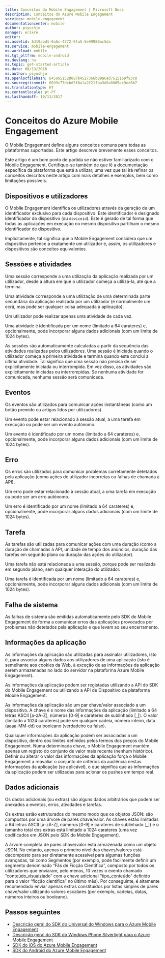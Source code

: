 ```yaml
---
title: Conceitos do Mobile Engagement | Microsoft Docs
description: Conceitos do Azure Mobile Engagement
services: mobile-engagement
documentationcenter: mobile
author: piyushjo
manager: erikre
editor: 
ms.assetid: 8d19abd1-0a6c-4772-9fa5-5e99980ac5da
ms.service: mobile-engagement
ms.workload: mobile
ms.tgt_pltfrm: mobile-android
ms.devlang: na
ms.topic: get-started-article
ms.date: 08/19/2016
ms.author: piyushjo
ms.openlocfilehash: 8450651528007b4527366b89a6ad7615169f93c0
ms.sourcegitcommit: 6699c77dcbd5f8a1a2f21fba3d0a0005ac9ed6b7
ms.translationtype: HT
ms.contentlocale: pt-PT
ms.lasthandoff: 10/11/2017
---
```

# <a name="azure-mobile-engagement-concepts"></a>Conceitos do Azure Mobile Engagement
O Mobile Engagement define alguns conceitos comuns para todas as plataformas suportadas. Este artigo descreve brevemente esses conceitos.

Este artigo é um bom ponto de partida se não estiver familiarizado com o Mobile Engagement. Certifique-se também de que lê a documentação específica da plataforma que está a utilizar, uma vez que tal irá refinar os conceitos descritos neste artigo com mais detalhes e exemplos, bem como limitações possíveis.

## <a name="devices-and-users"></a>Dispositivos e utilizadores
O Mobile Engagement identifica os utilizadores através da geração de um identificador exclusivo para cada dispositivo. Este identificador é designado identificador do dispositivo (ou `deviceid`). Este é gerado de tal forma que todas as aplicações em execução no mesmo dispositivo partilham o mesmo identificador de dispositivo.

Implicitamente, tal significa que o Mobile Engagement considera que um dispositivo pertence a exatamente um utilizador e, assim, os utilizadores e dispositivos são conceitos equivalentes.

## <a name="sessions-and-activities"></a>Sessões e atividades
Uma sessão corresponde a uma utilização da aplicação realizada por um utilizador, desde a altura em que o utilizador começa a utilizá-la, até que a termina.

Uma atividade corresponde a uma utilização de uma determinada parte secundária da aplicação realizada por um utilizador (é normalmente um ecrã, mas pode ser qualquer coisa adequada à aplicação).

Um utilizador pode realizar apenas uma atividade de cada vez.

Uma atividade é identificada por um nome (limitado a 64 carateres) e, opcionalmente, pode incorporar alguns dados adicionais (com um limite de 1024 bytes).

As sessões são automaticamente calculadas a partir da sequência das atividades realizadas pelos utilizadores. Uma sessão é iniciada quando o utilizador começa a primeira atividade e termina quando este conclui a última atividade. Tal significa que uma sessão não precisa de ser explicitamente iniciada ou interrompida. Em vez disso, as atividades são explicitamente iniciadas ou interrompidas. Se nenhuma atividade for comunicada, nenhuma sessão será comunicada.

## <a name="events"></a>Eventos
Os eventos são utilizados para comunicar ações instantâneas (como um botão premido ou artigos lidos por utilizadores).

Um evento pode estar relacionado à sessão atual, a uma tarefa em execução ou pode ser um evento autónomo.

Um evento é identificado por um nome (limitado a 64 carateres) e, opcionalmente, pode incorporar alguns dados adicionais (com um limite de 1024 bytes).

## <a name="error"></a>Erro
Os erros são utilizados para comunicar problemas corretamente detetados pela aplicação (como ações de utilizador incorretas ou falhas de chamada à API).

Um erro pode estar relacionado à sessão atual, a uma tarefa em execução ou pode ser um erro autónomo.

Um erro é identificado por um nome (limitado a 64 carateres) e, opcionalmente, pode incorporar alguns dados adicionais (com um limite de 1024 bytes).

## <a name="job"></a>Tarefa
As tarefas são utilizadas para comunicar ações com uma duração (como a duração de chamadas à API, unidade de tempo dos anúncios, duração das tarefas em segundo plano ou duração das ações do utilizador).

Uma tarefa não está relacionada a uma sessão, porque pode ser realizada em segundo plano, sem qualquer interação do utilizador.

Uma tarefa é identificada por um nome (limitado a 64 carateres) e, opcionalmente, pode incorporar alguns dados adicionais (com um limite de 1024 bytes).

## <a name="crash"></a>Falha de sistema
As falhas de sistema são emitidas automaticamente pelo SDK do Mobile Engagement de forma a comunicar erros das aplicações provocados por problemas não detetados pela aplicação e que levam ao seu encerramento.

## <a name="application-information"></a>Informações da aplicação
As informações da aplicação são utilizadas para assinalar utilizadores, isto é, para associar alguns dados aos utilizadores de uma aplicação (isto é semelhante aos cookies da Web, à exceção de as informações da aplicação serem armazenadas no lado do servidor na plataforma Azure Mobile Engagement).

As informações da aplicação podem ser registadas utilizando a API do SDK do Mobile Engagement ou utilizando a API de Dispositivo da plataforma Mobile Engagement.

As informações da aplicação são um par chave/valor associado a um dispositivo. A chave é o nome das informações da aplicação (limitado a 64 letras ASCII [a-zA-Z], números [0-9] e carateres de sublinhado [_]). O valor (limitado a 1024 carateres) pode ser qualquer cadeia, número inteiro, data (aaaa-MM-dd) ou booleano (verdadeiro ou falso).

Quaisquer informações da aplicação podem ser associadas a um dispositivo, dentro dos limites definidos pelos termos dos preços do Mobile Engagement. Numa determinada chave, o Mobile Engagement mantém apenas um registo do conjunto de valor mais recente (nenhum histórico). Definir ou alterar o valor das informações da aplicação força o Mobile Engagement a reavaliar o conjunto de critérios da audiência nestas informações da aplicação (se aplicável), o que significa que as informações da aplicação podem ser utilizadas para acionar os pushes em tempo real.

## <a name="extra-data"></a>Dados adicionais
Os dados adicionais (ou extras) são alguns dados arbitrários que podem ser anexados a eventos, erros, atividades e tarefas.

Os extras estão estruturados do mesmo modo que os objetos JSON: são compostos por uma árvore de pares chave/valor. As chaves estão limitadas a 64 letras ASCII [a-zA-Z], números [0-9] e carateres de sublinhado [_]) e o tamanho total dos extras está limitado a 1024 carateres (uma vez codificados em JSON pelo SDK do Mobile Engagement).

A árvore completa de pares chave/valor está armazenada como um objeto JSON. No entanto, apenas o primeiro nível das chaves/valores está decomposto para ser diretamente acessível para algumas funções avançadas, tal como Segmentos (por exemplo, pode facilmente definir um segmento denominado “Fãs de Ficção Científica”, composto por todos os utilizadores que enviaram, pelo menos, 10 vezes o evento chamado “conteúdo_visualziado” com a chave adicional “tipo_conteúdo” definido para o valor “ficção científica” no último mês). Por conseguinte, é altamente recomendado enviar apenas extras constituídos por listas simples de pares chave/valor utilizando valores escalares (por exemplo, cadeias, datas, números inteiros ou booleano).

## <a name="next-steps"></a>Passos seguintes
* [Descrição geral do SDK do Universal do Windows para o Azure Mobile Engagement](mobile-engagement-windows-store-sdk-overview.md)
* [Descrição geral do SDK do Windows Phone Silverlight para o Azure Mobile Engagement](mobile-engagement-windows-phone-sdk-overview.md)
* [SDK do iOS do Azure Mobile Engagement](mobile-engagement-ios-sdk-overview.md)
* [SDK do Android do Azure Mobile Engagement](mobile-engagement-android-sdk-overview.md)

